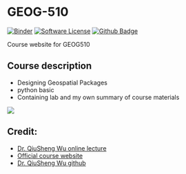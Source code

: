 # GEOG-510

[![Binder](https://mybinder.org/badge_logo.svg)](https://mybinder.org/v2/gh/zyang91/GEOG-510/HEAD)
[![Software License](https://img.shields.io/badge/license-MIT-green.svg)](LICENSE)
[![Github Badge](https://img.shields.io/badge/Github-Repo-yellow)](https://github.com/zyang91/GEOG-510)

Course website for GEOG510

## Course description
- Designing Geospatial Packages
- python basic
- Containing lab and my own summary of course materials


![](https://lh3.googleusercontent.com/ZNJRUFCDi2-ALmO32rTH8ZtF80-uMi-7egPJHt02KV9wliq7Lm9Nv0hMpg1DkZA7PpT6S2RrY6mr2-CYYMAgKfVhiYxUHx3QfaoOhlLKvQex1nl7pEkKjoHK8JEH-4zuQg=w1280)


## Credit:
- [Dr. QiuSheng Wu online lecture](https://www.youtube.com/playlist?list=PLAxJ4-o7ZoPehTznt8KCKqul-l0jZGeZW)
- [Official course website](https://sites.google.com/utk.edu/geog-510)
- [Dr. QiuSheng Wu github](https://github.com/giswqs)
